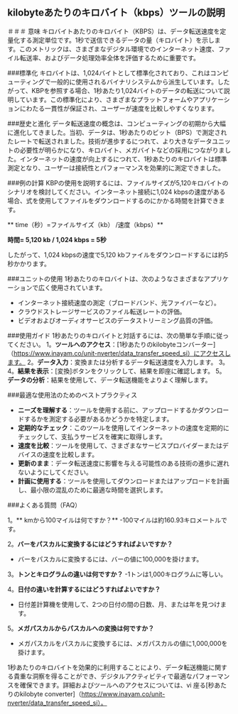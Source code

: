 ## kilobyteあたりのキロバイト（kbps）ツールの説明

＃＃＃ 意味
キロバイトあたりのキロバイト（KBPS）は、データ転送速度を定量化する測定単位です。1秒で送信できるデータの量（キロバイト）を示します。このメトリックは、さまざまなデジタル環境でのインターネット速度、ファイル転送率、およびデータ処理効率全体を評価するために重要です。

###標準化
キロバイトは、1,024バイトとして標準化されており、これはコンピューティングで一般的に使用されるバイナリシステムから派生しています。したがって、KBPを参照する場合、1秒あたり1,024バイトのデータの転送について説明しています。この標準化により、さまざまなプラットフォームやアプリケーションにわたる一貫性が保証され、ユーザーが速度を比較しやすくなります。

###歴史と進化
データ転送速度の概念は、コンピューティングの初期から大幅に進化してきました。当初、データは、1秒あたりのビット（BPS）で測定されたレートで転送されました。技術が進歩するにつれて、より大きなデータユニットの必要性が明らかになり、キロバイト、メガバイトなどの採用につながりました。インターネットの速度が向上するにつれて、1秒あたりのキロバイトは標準測定となり、ユーザーは接続性とパフォーマンスを効果的に測定できました。

###例の計算
KBPの使用を説明するには、ファイルサイズが5,120キロバイトのシナリオを検討してください。インターネット接続に1,024 kbpsの速度がある場合、式を使用してファイルをダウンロードするのにかかる時間を計算できます。

** time（秒）=ファイルサイズ（kb） /速度（kbps）**

**時間= 5,120 kb / 1,024 kbps = 5秒**

したがって、1,024 kbpsの速度で5,120 kbファイルをダウンロードするには約5秒かかります。

###ユニットの使用
1秒あたりのキロバイトは、次のようなさまざまなアプリケーションで広く使用されています。
- インターネット接続速度の測定（ブロードバンド、光ファイバーなど）。
- クラウドストレージサービスのファイル転送レートの評価。
- ビデオおよびオーディオサービスのデータストリーミング品質の評価。

###使用ガイド
1秒あたりのキロバイトと対話するには、次の簡単な手順に従ってください。
1。**ツールへのアクセス**：[1秒あたりのkilobyteコンバーター]（https://www.inayam.co/unit-nverter/data_transfer_speed_si）にアクセスします。
2。**データ入力**：変換または分析するデータ転送速度を入力します。
3。
4。**結果を表示**：[変換]ボタンをクリックして、結果を即座に確認します。
5。**データの分析**：結果を使用して、データ転送機能をよりよく理解します。

###最適な使用法のためのベストプラクティス
-  **ニーズを理解する**：ツールを使用する前に、アップロードするかダウンロードするかを測定する必要があるかどうかを特定します。
-  **定期的なチェック**：このツールを使用してインターネットの速度を定期的にチェックして、支払うサービスを確実に取得します。
-  **速度を比較**：ツールを使用して、さまざまなサービスプロバイダーまたはデバイスの速度を比較します。
-  **更新のまま**：データ転送速度に影響を与える可能性のある技術の進歩に遅れないようにしてください。
-  **計画に使用する**：ツールを使用してダウンロードまたはアップロードを計画し、最小限の混乱のために最適な時間を選択します。

###よくある質問（FAQ）

1。** kmから100マイルは何ですか？**
-100マイルは約160.93キロメートルです。

2。**バーをパスカルに変換するにはどうすればよいですか？**
- バーをパスカルに変換するには、バーの値に100,000を掛けます。

3。**トンとキログラムの違いは何ですか？**
-1トンは1,000キログラムに等しい。

4。**日付の違いを計算するにはどうすればよいですか？**
- 日付差計算機を使用して、2つの日付の間の日数、月、または年を見つけます。

5。**メガパスカルからパスカルへの変換は何ですか？**
- メガパスカルをパスカルに変換するには、メガパスカルの値に1,000,000を掛けます。

1秒あたりのキロバイトを効果的に利用することにより、データ転送機能に関する貴重な洞察を得ることができ、デジタルアクティビティで最適なパフォーマンスを確保できます。詳細およびツールへのアクセスについては、vi 座る[秒あたりのkilobyte converter]（https://www.inayam.co/unit-nverter/data_transfer_speed_si）。